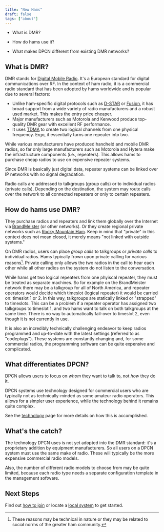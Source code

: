 ```yaml
---
title: "New Hams"
draft: false
tags: ["about"]
---
```


* What is DMR?

* How do hams use it?

* What makes DPCN different from existing DMR networks?

<!--more-->

## What is DMR?

DMR stands for [Digital Mobile Radio](https://en.wikipedia.org/wiki/Digital_mobile_radio). It's a European standard for digital communications over RF. In the context of ham radio, it is a commercial radio standard that has been adopted by hams worldwide and is popular due to several factors:

* Unlike ham-specific digital protocols such as [D-STAR](https://en.wikipedia.org/wiki/D-STAR) or [Fusion](http://systemfusion.yaesu.com/what-is-system-fusion/), it has broad support from a wide variety of radio manufacturers and a robust used market. This makes the entry price cheaper.
* Major manufacturers such as Motorola and Kenwood produce top-quality DMR gear with excellent RF performance.
* It uses [TDMA](https://en.wikipedia.org/wiki/Time-division_multiple_access) to create two logical channels from one physical frequency. Ergo, it essentially turns one repeater into two.

While various manufacturers have produced handheld and mobile DMR radios, so far only large manufacturers such as Motorola and Hytera make the infrastructure components (i.e., repeaters). This allows hams to purchase cheap radios to use on expensive repeater systems.

Since DMR is basically just digital data, repeater systems can be linked over IP networks with no signal degradation.

Radio calls are addressed to talkgroups (group calls) or to individual radios (private calls). Depending on the destination, the system may route calls over the network to all connected repeaters or only to certain repeaters.

## How do hams use DMR?

They purchase radios and repeaters and link them globally over the Internet via [BrandMeister](https://brandmeister.network) (or other networks). Or they create regional private networks such as [Rocky Mountain Ham](https://www.rmham.org). Keep in mind that "private" in this context does not mean closed, it merely means "not linked with outside systems."

On DMR radios, users can place *group calls* to talkgroups or *private calls* to individual radios. Hams typically frown upon private calling for various reasons[^1]. Private calling only allows the two radios in the call to hear each other while all other radios on the system do not listen to the conversation.

While hams get two logical repeaters from one phyiscal repeater, they must be treated as separate machines. So for example on the BrandMeister network there may be a talkgroup for all of North America, and repeater operators would decide which timeslot (logical repeater) it would be carried on: timeslot 1 or 2. In this way, talkgroups are statically linked or "strapped" to timeslots. This can be a problem if a repeater operator has assigned two talkgroups to timeslot 1, and two hams want to talk on both talkgroups at the same time. There is no way to automatically fail-over to timeslot 2, even though it is not currently in use.

It is also an incredibly technically challenging endeavor to keep radios programmed and up-to-date with the latest settings (referred to as "codeplugs"). These systems are constantly changing and, for some commercial radios, the programming software can be quite expensive and complicated.

[^1]: These reasons may be technical in nature or they may be related to social norms of the greater ham community.

## What differentiates DPCN?

DPCN allows users to focus on *whom* they want to talk to, not *how* they do it.

DPCN systems use technology designed for commercial users who are typically not as technically-minded as some amateur radio operators. This allows for a simpler user experience, while the technology behind it remains quite complex.

See the [technology](/about/technology) page for more details on how this is accomplished.

## What's the catch?

The technology DPCN uses is not yet adopted into the DMR standard: it's a proprietary addition by equipment manufacturers. So all users on a DPCN system must use the same make of radio. These will typically be the more expensive commercial radio models.

Also, the number of different radio models to choose from may be quite limited, because each radio type needs a separate configuration template in the management software.

## Next Steps

Find out [how to join](/about/join) or locate a [local system](/system) to get started.
